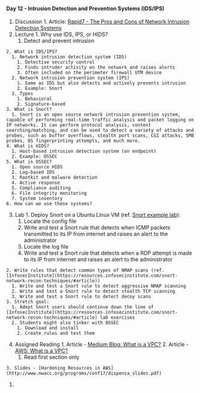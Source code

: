 
#### Day 12 - Intrusion Detection and Prevention Systems (IDS/IPS)

  1. Discussion
    1. Article: [Rapid7 - The Pros and Cons of Network Intrusion Detection Systems](https://blog.rapid7.com/2017/01/11/the-pros-cons-of-intrusion-detection-systems/)
  2. Lecture
    1. Why use IDS, IPS, or HIDS?
      1. Detect and prevent intrusion

    2. What is IDS/IPS?
      1. Network intrusion detection system (IDS)
        1. Detective security control
        2. Finds intruder activity on the network and raises alerts
        3. Often included on the perimeter firewall UTM device
      2. Network intrusion prevention system (IPS)
        1. Same as IDS but also detects and actively prevents intrusion
        2. Example: Snort
      3. Types
        1. Behavioral
        2. Signature-based
    3. What is Snort?
      1. Snort is an open source network intrusion prevention system, capable of performing real-time traffic analysis and packet logging on IP networks. It can perform protocol analysis, content searching/matching, and can be used to detect a variety of attacks and probes, such as buffer overflows, stealth port scans, CGI attacks, SMB probes, OS fingerprinting attempts, and much more.
    4. What is HIDS?
      1. Host-based intrusion detection system (on endpoint)
      2. Example: OSSEC
    5. What is OSSEC?
      1. Open source HIDS
      2. Log-based IDS
      3. Rootkit and malware detection
      4. Active response
      5. Compliance auditing
      6. File integrity monitoring
      7. System inventory
    6. How can we use these systems?

  3. Lab
    1. Deploy Snort on a Ubuntu Linux VM (ref. [Snort example lab](http://webpages.eng.wayne.edu/~fy8421/19sp-csc5290/labs/lab8-instruction.pdf)):
      1. Locate the config file
      2. Write and test a Snort rule that detects when ICMP packets transmitted to its IP from internet and raises an alert to the administrator
      3. Locate the log file
      4. Write and test a Snort rule that detects when a RDP attempt is made to its IP from internet and raises an alert to the administrator

    2. Write rules that detect common types of NMAP scans (ref. [InfosecInstitute](https://resources.infosecinstitute.com/snort-network-recon-techniques/#article))
      1. Write and test a Snort rule to detect aggressive NMAP scanning
      2. Write and test a Snort rule to detect stealth TCP scanning
      3. Write and test a Snort rule to detect decoy scans
    3. Stretch goal:
      1. Adept Snort users should continue down the line of [InfosecInstitute](https://resources.infosecinstitute.com/snort-network-recon-techniques/#article) lab exercises
      2. Students might also tinker with OSSEC
        1. Download and install
        2. Create rules and test them

  4. Assigned Reading
    1. Article - [Medium Blog: What is a VPC?](https://medium.com/tensult/intro-to-vpc-548b69f1bd1f)
    2. Article - [AWS: What is a VPC?](https://docs.aws.amazon.com/vpc/latest/userguide/what-is-amazon-vpc.html)
      1. Read first section only

    3. Slides - [Hardening Resources in AWS](http://www.nwacc.org/programs/conf17/dispensa_slides.pdf)

1.
